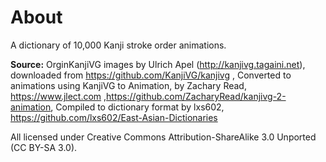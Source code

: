 <h1>About</h1>
A dictionary of 10,000 Kanji stroke order animations.

<b>Source:</b>
OrginKanjiVG images by Ulrich Apel (http://kanjivg.tagaini.net), downloaded from https://github.com/KanjiVG/kanjivg , 
Converted to animations using KanjiVG to Animation, by Zachary Read, https://www.jlect.com ,https://github.com/ZacharyRead/kanjivg-2-animation, 
Compiled to dictionary format by lxs602, https://github.com/lxs602/East-Asian-Dictionaries 

All licensed under Creative Commons Attribution-ShareAlike 3.0 Unported (CC BY-SA 3.0).


